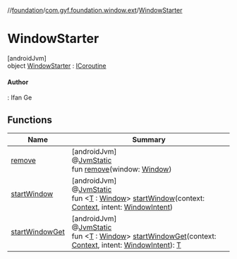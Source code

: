 //[foundation](../../../index.md)/[com.gyf.foundation.window.ext](../index.md)/[WindowStarter](index.md)

# WindowStarter

[androidJvm]\
object [WindowStarter](index.md) : [ICoroutine](../../com.gyf.foundation.ext.coroutine/-i-coroutine/index.md)

#### Author

: Ifan Ge

## Functions

| Name | Summary |
|---|---|
| [remove](remove.md) | [androidJvm]<br>@[JvmStatic](https://kotlinlang.org/api/core/kotlin-stdlib/kotlin.jvm/-jvm-static/index.html)<br>fun [remove](remove.md)(window: [Window](../../com.gyf.foundation.window/-window/index.md)) |
| [startWindow](start-window.md) | [androidJvm]<br>@[JvmStatic](https://kotlinlang.org/api/core/kotlin-stdlib/kotlin.jvm/-jvm-static/index.html)<br>fun &lt;[T](start-window.md) : [Window](../../com.gyf.foundation.window/-window/index.md)&gt; [startWindow](start-window.md)(context: [Context](https://developer.android.com/reference/kotlin/android/content/Context.html), intent: [WindowIntent](../../com.gyf.foundation.window.intent/-window-intent/index.md)) |
| [startWindowGet](start-window-get.md) | [androidJvm]<br>@[JvmStatic](https://kotlinlang.org/api/core/kotlin-stdlib/kotlin.jvm/-jvm-static/index.html)<br>fun &lt;[T](start-window-get.md) : [Window](../../com.gyf.foundation.window/-window/index.md)&gt; [startWindowGet](start-window-get.md)(context: [Context](https://developer.android.com/reference/kotlin/android/content/Context.html), intent: [WindowIntent](../../com.gyf.foundation.window.intent/-window-intent/index.md)): [T](start-window-get.md) |